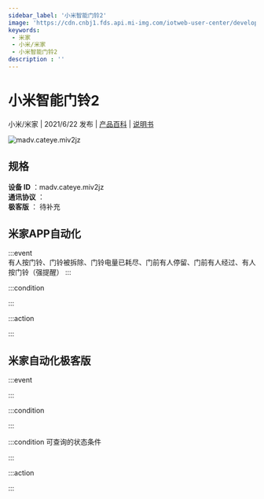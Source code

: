 ```yaml
---
sidebar_label: '小米智能门铃2'
image: 'https://cdn.cnbj1.fds.api.mi-img.com/iotweb-user-center/developer_1679048994525Fc7ZjYKJ.png?GalaxyAccessKeyId=AKVGLQWBOVIRQ3XLEW&Expires=9223372036854775807&Signature=p7fat8w4aioeM6RQ7BxkvghiN80='
keywords: 
 - 米家
 - 小米/米家
 - 小米智能门铃2
description : ''
---
```

# 小米智能门铃2

小米/米家 | 2021/6/22 发布 | [产品百科](https://home.mi.com/webapp/content/baike/product/index.html?model=madv.cateye.miv2jz/) | [说明书](https://home.mi.com/views/introduction.html?model=madv.cateye.miv2jz&region=cn)

![madv.cateye.miv2jz](https://cdn.cnbj1.fds.api.mi-img.com/iotweb-user-center/developer_1679048994525Fc7ZjYKJ.png?GalaxyAccessKeyId=AKVGLQWBOVIRQ3XLEW&Expires=9223372036854775807&Signature=p7fat8w4aioeM6RQ7BxkvghiN80=)

## 规格  
> 
**设备 ID** ：madv.cateye.miv2jz  
**通讯协议** ：  
**极客版**  ： 待补充 


## 米家APP自动化  

:::event  
有人按门铃、门铃被拆除、门铃电量已耗尽、门前有人停留、门前有人经过、有人按门铃（强提醒）
:::

:::condition  

:::

:::action   

:::

## 米家自动化极客版  

:::event  

:::

:::condition  

:::

:::condition 可查询的状态条件  

:::

:::action  

:::

        
